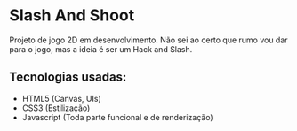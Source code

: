 # Slash And Shoot

Projeto de jogo 2D em desenvolvimento. Não sei ao certo que rumo vou dar para o jogo, mas a ideia é ser um Hack and Slash.

## Tecnologias usadas:

- HTML5 (Canvas, UIs)
- CSS3 (Estilização)
- Javascript (Toda parte funcional e de renderização)
